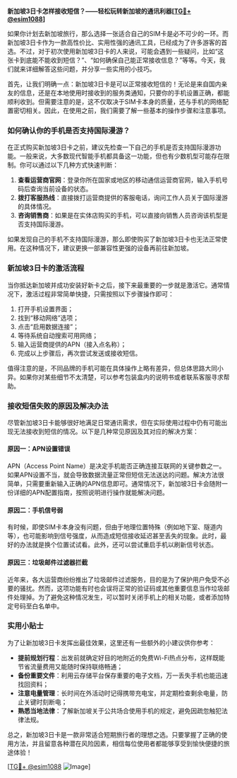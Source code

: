 **新加坡3日卡怎样接收短信？——轻松玩转新加坡的通讯利器[[TG💪+ @esim1088](https://t.me/s/esim1088)]**

如果你计划去新加坡旅行，那么选择一张适合自己的SIM卡是必不可少的一环。而新加坡3日卡作为一款高性价比、实用性强的通讯工具，已经成为了许多游客的首选。不过，对于初次使用新加坡3日卡的人来说，可能会遇到一些疑问，比如“这张卡到底能不能收到短信？”、“如何确保自己能正常接收信息？”等等。今天，我们就来详细解答这些问题，并分享一些实用的小技巧。

首先，让我们明确一点：新加坡3日卡是可以正常接收短信的！无论是来自国内亲友的信息，还是在本地使用时接收到的服务类通知，只要你的手机设置正确，都能顺利收到。但需要注意的是，这不仅取决于SIM卡本身的质量，还与手机的网络配置密切相关。因此，在使用之前，我们需要了解一些基本的操作步骤和注意事项。

### 如何确认你的手机是否支持国际漫游？

在正式购买新加坡3日卡之前，建议先检查一下自己的手机是否支持国际漫游功能。一般来说，大多数现代智能手机都具备这一功能，但也有少数机型可能存在限制。你可以通过以下几种方式快速判断：

1. **查看运营商官网**：登录你所在国家或地区的移动通信运营商官网，输入手机号码后查询当前设备的状态。
2. **拨打客服热线**：直接拨打运营商提供的客服电话，询问工作人员关于国际漫游的具体情况。
3. **咨询销售商**：如果是在实体店购买的手机，可以直接向销售人员咨询该机型是否支持国际漫游。

如果发现自己的手机不支持国际漫游，那么即使购买了新加坡3日卡也无法正常使用。在这种情况下，建议更换一部兼容性更强的设备再前往新加坡。

### 新加坡3日卡的激活流程

当你抵达新加坡并成功安装好新卡之后，接下来最重要的一步就是激活它。通常情况下，激活过程非常简单快捷，只需按照以下步骤操作即可：

1. 打开手机设置界面；
2. 找到“移动网络”选项；
3. 点击“启用数据连接”；
4. 等待系统自动搜索可用网络；
5. 输入运营商提供的APN（接入点名称）；
6. 完成以上步骤后，再次尝试发送或接收短信。

值得注意的是，不同品牌的手机可能在具体操作上略有差异，但总体思路大同小异。如果你对某些细节不太清楚，可以参考包装盒内的说明书或者联系客服寻求帮助。

### 接收短信失败的原因及解决办法

尽管新加坡3日卡能够很好地满足日常通讯需求，但在实际使用过程中仍有可能出现无法接收到短信的情况。以下是几种常见原因及其对应的解决方案：

#### 原因一：APN设置错误

APN（Access Point Name）是决定手机能否正确连接互联网的关键参数之一。如果APN设置不当，就会导致数据流量正常但短信无法送达的问题。解决方法很简单，只需要重新输入正确的APN信息即可。通常情况下，新加坡3日卡会随附一份详细的APN配置指南，按照说明进行操作就能解决问题。

#### 原因二：手机信号弱

有时候，即使SIM卡本身没有问题，但由于地理位置特殊（例如地下室、隧道内等），也可能影响到信号强度，从而造成短信接收延迟甚至丢失的现象。此时，最好的办法就是换个位置试试看。此外，还可以尝试重启手机以刷新信号状态。

#### 原因三：垃圾邮件过滤器拦截

近年来，各大运营商纷纷推出了垃圾邮件过滤服务，目的是为了保护用户免受不必要的骚扰。然而，这项功能有时也会误将正常的验证码或其他重要信息当作垃圾邮件处理掉。为了避免这种情况发生，可以暂时关闭手机上的相关功能，或者添加特定号码至白名单中。

### 实用小贴士

为了让新加坡3日卡发挥出最佳效果，这里还有一些额外的小建议供你参考：

- **提前规划行程**：出发前就确定好目的地附近的免费Wi-Fi热点分布，这样既能节省流量费用又能随时保持联络畅通；
- **备份重要文件**：利用云存储平台保存重要的电子文档，万一丢失手机也能迅速找回资料；
- **注意电量管理**：长时间在外活动时记得携带充电宝，并定期检查剩余电量，防止关键时刻断电；
- **熟悉当地法律**：了解新加坡关于公共场合使用手机的规定，避免因疏忽触犯法律法规。

总之，新加坡3日卡是一款非常适合短期旅行者的理想之选。只要掌握了正确的使用方法，并且留意各种潜在风险因素，相信每位使用者都能够享受到愉快便捷的旅途体验！

[[TG💪+ @esim1088](https://t.me/s/esim1088) ![Image](https://i.postimg.cc/4NQfJmqS/Snipaste-2025-05-13-00-14-12.png)]